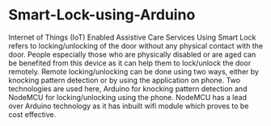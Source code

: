 # Smart-Lock-using-Arduino

Internet of Things (IoT) Enabled Assistive Care Services Using Smart Lock refers to locking/unlocking of the door without any physical contact with the door. 
People especially those who are physically disabled or are aged can be benefited from this device as it can help them to lock/unlock the door remotely. Remote locking/unlocking can be done using two ways, either by knocking pattern detection or by using the application on phone. Two technologies are used here, Arduino for knocking pattern detection and NodeMCU for locking/unlocking using the phone. NodeMCU has a lead over Arduino technology as it has inbuilt wifi module which proves to be cost effective.
